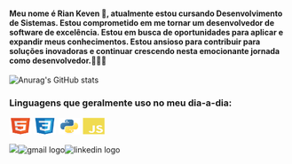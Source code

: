 #### Meu nome é Rian Keven 👋, atualmente estou cursando Desenvolvimento de Sistemas. Estou comprometido em me tornar um desenvolvedor de software de excelência. Estou em busca de oportunidades para aplicar e expandir meus conhecimentos. Estou ansioso para contribuir para soluções inovadoras e continuar crescendo nesta emocionante jornada como desenvolvedor.🚀👨‍💻
![Anurag's GitHub stats](https://github-readme-stats.vercel.app/api?username=Rian9124&show_hide_rank=false_icons=true&theme=tokyonight) <br>
### Linguagens que geralmente uso no meu dia-a-dia:
<div style="display: inline_block">
  <img align="center" alt="Rafa-HTML" height="30" width="40" src="https://raw.githubusercontent.com/devicons/devicon/master/icons/html5/html5-original.svg">
  <img align="center" alt="Rafa-CSS" height="30" width="40" src="https://raw.githubusercontent.com/devicons/devicon/master/icons/css3/css3-original.svg">
  <img align="center" alt="Rafa-Python" height="30" width="40" src="https://raw.githubusercontent.com/devicons/devicon/master/icons/python/python-original.svg">
   <img align="center" alt="Rafa-Js" height="30" width="40" src="https://raw.githubusercontent.com/devicons/devicon/master/icons/javascript/javascript-plain.svg">
  <br>
  <br>
</div>
 <a href="https://www.instagram.com/rian_k3v3n?igsh=MWwzbmZleXAxNDZvYg==" target="_blank"><img src="https://img.shields.io/badge/-Instagram-%23E4405F?style=for-the-badge&logo=instagram&logoColor=white" target="_blank"></a><img src="https://img.shields.io/static/v1?message=Gmail&logo=gmail&label=&color=D14836&logoColor=white&labelColor=&style=for-the-badge" height="35" alt="gmail logo"  /><img src="https://img.shields.io/static/v1?message=LinkedIn&logo=linkedin&label=&color=0077B5&logoColor=white&labelColor=&style=for-the-badge" height="25" alt="linkedin logo"  />
